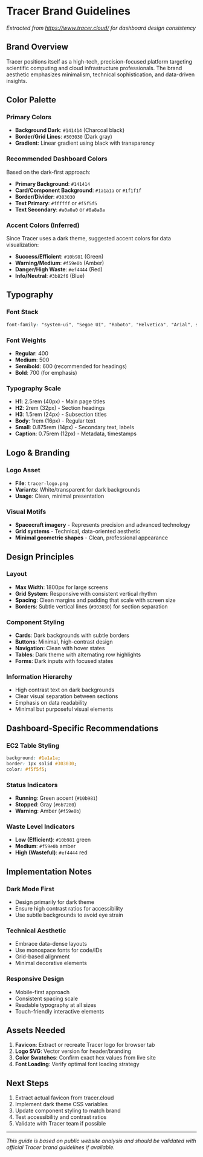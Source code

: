 # Tracer Brand Guidelines

*Extracted from https://www.tracer.cloud/ for dashboard design consistency*

## Brand Overview

Tracer positions itself as a high-tech, precision-focused platform targeting scientific computing and cloud infrastructure professionals. The brand aesthetic emphasizes minimalism, technical sophistication, and data-driven insights.

## Color Palette

### Primary Colors
- **Background Dark**: `#141414` (Charcoal black)
- **Border/Grid Lines**: `#303030` (Dark gray)
- **Gradient**: Linear gradient using black with transparency

### Recommended Dashboard Colors
Based on the dark-first approach:
- **Primary Background**: `#141414`
- **Card/Component Background**: `#1a1a1a` or `#1f1f1f`
- **Border/Divider**: `#303030`
- **Text Primary**: `#ffffff` or `#f5f5f5`
- **Text Secondary**: `#a0a0a0` or `#8a8a8a`

### Accent Colors (Inferred)
Since Tracer uses a dark theme, suggested accent colors for data visualization:
- **Success/Efficient**: `#10b981` (Green)
- **Warning/Medium**: `#f59e0b` (Amber) 
- **Danger/High Waste**: `#ef4444` (Red)
- **Info/Neutral**: `#3b82f6` (Blue)

## Typography

### Font Stack
```css
font-family: "system-ui", "Segoe UI", "Roboto", "Helvetica", "Arial", sans-serif;
```

### Font Weights
- **Regular**: 400
- **Medium**: 500
- **Semibold**: 600 (recommended for headings)
- **Bold**: 700 (for emphasis)

### Typography Scale
- **H1**: 2.5rem (40px) - Main page titles
- **H2**: 2rem (32px) - Section headings
- **H3**: 1.5rem (24px) - Subsection titles
- **Body**: 1rem (16px) - Regular text
- **Small**: 0.875rem (14px) - Secondary text, labels
- **Caption**: 0.75rem (12px) - Metadata, timestamps

## Logo & Branding

### Logo Asset
- **File**: `tracer-logo.png`
- **Variants**: White/transparent for dark backgrounds
- **Usage**: Clean, minimal presentation

### Visual Motifs
- **Spacecraft imagery** - Represents precision and advanced technology
- **Grid systems** - Technical, data-oriented aesthetic
- **Minimal geometric shapes** - Clean, professional appearance

## Design Principles

### Layout
- **Max Width**: 1800px for large screens
- **Grid System**: Responsive with consistent vertical rhythm
- **Spacing**: Clean margins and padding that scale with screen size
- **Borders**: Subtle vertical lines (`#303030`) for section separation

### Component Styling
- **Cards**: Dark backgrounds with subtle borders
- **Buttons**: Minimal, high-contrast design
- **Navigation**: Clean with hover states
- **Tables**: Dark theme with alternating row highlights
- **Forms**: Dark inputs with focused states

### Information Hierarchy
- High contrast text on dark backgrounds
- Clear visual separation between sections
- Emphasis on data readability
- Minimal but purposeful visual elements

## Dashboard-Specific Recommendations

### EC2 Table Styling
```css
background: #1a1a1a;
border: 1px solid #303030;
color: #f5f5f5;
```

### Status Indicators
- **Running**: Green accent (`#10b981`)
- **Stopped**: Gray (`#6b7280`)
- **Warning**: Amber (`#f59e0b`)

### Waste Level Indicators
- **Low (Efficient)**: `#10b981` green
- **Medium**: `#f59e0b` amber
- **High (Wasteful)**: `#ef4444` red

## Implementation Notes

### Dark Mode First
- Design primarily for dark theme
- Ensure high contrast ratios for accessibility
- Use subtle backgrounds to avoid eye strain

### Technical Aesthetic
- Embrace data-dense layouts
- Use monospace fonts for code/IDs
- Grid-based alignment
- Minimal decorative elements

### Responsive Design
- Mobile-first approach
- Consistent spacing scale
- Readable typography at all sizes
- Touch-friendly interactive elements

## Assets Needed

1. **Favicon**: Extract or recreate Tracer logo for browser tab
2. **Logo SVG**: Vector version for header/branding
3. **Color Swatches**: Confirm exact hex values from live site
4. **Font Loading**: Verify optimal font loading strategy

## Next Steps

1. Extract actual favicon from tracer.cloud
2. Implement dark theme CSS variables
3. Update component styling to match brand
4. Test accessibility and contrast ratios
5. Validate with Tracer team if possible

---

*This guide is based on public website analysis and should be validated with official Tracer brand guidelines if available.*